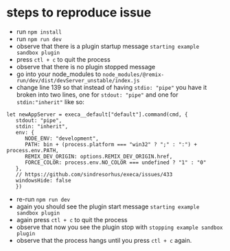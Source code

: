 # steps to reproduce issue
- run `npm install`
- run `npm run dev`
- observe that there is a plugin startup message `starting example sandbox plugin`
- press `ctl + c` to quit the process
- observe that there is no plugin stopped message
- go into your node_modules to `node_modules/@remix-run/dev/dist/devServer_unstable/index.js`
- change line 139 so that  instead of having `stdio: "pipe"` you have it broken into two lines, one for `stdout: "pipe"` and one for `stdin:"inherit"` like so:

```
let newAppServer = execa__default["default"].command(cmd, {
   stdout: "pipe",
   stdin: "inherit",
   env: {
      NODE_ENV: "development",
      PATH: bin + (process.platform === "win32" ? ";" : ":") + process.env.PATH,
      REMIX_DEV_ORIGIN: options.REMIX_DEV_ORIGIN.href,
      FORCE_COLOR: process.env.NO_COLOR === undefined ? "1" : "0"
   },
   // https://github.com/sindresorhus/execa/issues/433
   windowsHide: false
   })
```

- re-run `npm run dev`
- again you should see the plugin start message `starting example sandbox plugin`
- again press `ctl + c` to quit the process
- observe that now you see the plugin stop with `stopping example sandbox plugin`
- observe that the process hangs until you press `ctl + c` again.